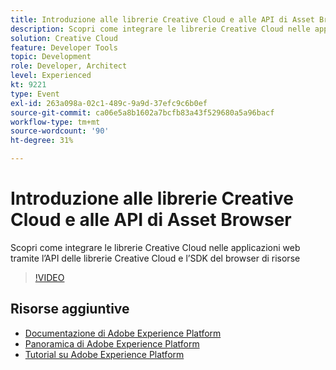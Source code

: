 ```yaml
---
title: Introduzione alle librerie Creative Cloud e alle API di Asset Browser
description: Scopri come integrare le librerie Creative Cloud nelle applicazioni web tramite l’API delle librerie Creative Cloud e l’SDK del browser di risorse
solution: Creative Cloud
feature: Developer Tools
topic: Development
role: Developer, Architect
level: Experienced
kt: 9221
type: Event
exl-id: 263a098a-02c1-489c-9a9d-37efc9c6b0ef
source-git-commit: ca06e5a8b1602a7bcfb83a43f529680a5a96bacf
workflow-type: tm+mt
source-wordcount: '90'
ht-degree: 31%

---
```


# Introduzione alle librerie Creative Cloud e alle API di Asset Browser

Scopri come integrare le librerie Creative Cloud nelle applicazioni web tramite l’API delle librerie Creative Cloud e l’SDK del browser di risorse

>[!VIDEO](https://video.tv.adobe.com/v/337592/?quality=12&learn=on&hidetitle=true)

## Risorse aggiuntive

- [Documentazione di Adobe Experience Platform](https://experienceleague.adobe.com/docs/experience-platform.html)
- [Panoramica di Adobe Experience Platform](https://experienceleague.adobe.com/docs/experience-platform/landing/home.html?lang=it)
- [Tutorial su Adobe Experience Platform](https://experienceleague.adobe.com/docs/platform-learn/tutorials/overview.html?lang=it)
